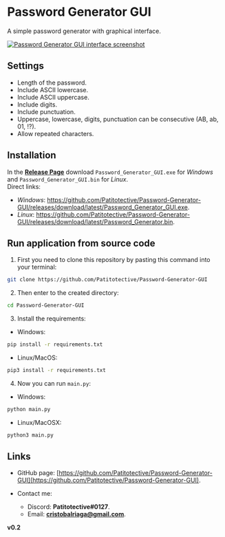 # Password Generator GUI
A simple password generator with graphical interface.

[![**Password Generator _GUI_** interface screenshot](https://github.com/Patitotective/password_generator_gui/blob/main/Images/screenshot.png)](https://github.com/Patitotective/password_generator_gui/blob/main/Images/screenshot.png)

## Settings
- Length of the password.
- Include ASCII lowercase.
- Include ASCII uppercase.
- Include digits.
- Include punctuation.
- Uppercase, lowercase, digits, punctuation can be consecutive (AB, ab, 01, !?).
- Allow repeated characters.

## Installation
In the [**Release Page**](https://github.com/Patitotective/Password-Generator-GUI/releases/latest) download `Password_Generator_GUI.exe` for _Windows_ and `Password_Generator_GUI.bin` for _Linux_.  
Direct links:
- _Windows_: https://github.com/Patitotective/Password-Generator-GUI/releases/download/latest/Password_Generator_GUI.exe.
- _Linux_: https://github.com/Patitotective/Password-Generator-GUI/releases/download/latest/Password_Generator.bin.  

## Run application from source code
1. First you need to clone this repository by pasting this command into your terminal:
```bash
git clone https://github.com/Patitotective/Password-Generator-GUI
```
2. Then enter to the created directory:
```bash
cd Password-Generator-GUI
```
3. Install the requirements:
- Windows:
```bash
pip install -r requirements.txt
```
- Linux/MacOS:
```bash
pip3 install -r requirements.txt
```
4. Now you can run `main.py`:
- Windows:
```bash
python main.py
```
- Linux/MacOSX:
```bash
python3 main.py
``` 

## Links

- GitHub page: [https://github.com/Patitotective/Password-Generator-GUI](https://github.com/Patitotective/Password-Generator-GUI).

- Contact me:
  - Discord: **Patitotective#0127**.
  - Email: **cristobalriaga@gmail.com**.


**v0.2**
